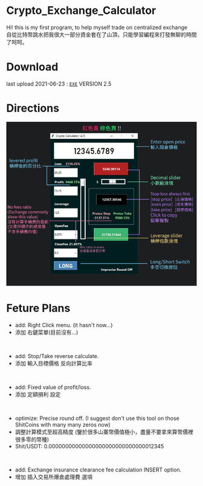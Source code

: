 # Crypto_Exchange_Calculator
 Hi! this is my first program, to help myself trade on centralized exchange<br>
 自從比特幣跳水把我很大一部分資金套在了山頂，只能學習編程來打發無聊的時間了呵呵。

# Download
 last upload 2021-06-23 : [`EXE`](https://mega.nz/file/roRmjDhR#qcBwT_zwSoKVIC-8dcE-4hMKjbH-ea0Yhe4Q9XKWt_o) VERSION 2.5

# Directions
![image](https://raw.githubusercontent.com/imt48/Crypto_Exchange_Calculator/main/Directions.jpg)

# Feture Plans
* add: Right Click menu. (it hasn't now...)
* 添加 右鍵菜單(目前沒有...)
<br>

* add: Stop/Take reverse calculate.
* 添加 輸入目標價格 反向計算比率
<br>

* add: Fixed value of profit/loss.
* 添加 定額損利 設定
<br>

* optimize: Precise round off. (I suggest don't use this tool on those ShitCoins with many many zeros now)
* 調整計算模式至超高精度 (鑒於很多山寨幣價值極小，盡量不要拿來算幣價裡很多零的幣種)
* Shit/USDT: 0.00000000000000000000000000000012345
<br>

* add: Exchange insurance clearance fee calculation INSERT option.
* 增加  插入交易所爆倉處理費 選項
